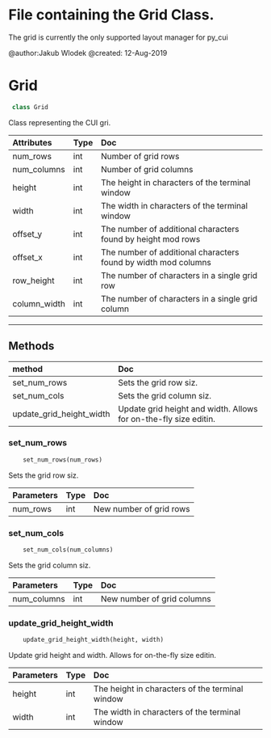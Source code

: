 # File containing the Grid Class.


The grid is currently the only supported layout manager for py_cui

@author:Jakub Wlodek
@created: 12-Aug-2019


# Grid 

``` python 
 class Grid 
```

Class representing the CUI gri.

| Attributes    | Type             | Doc             |
|:-------|:-----------------|:----------------|
|     num_rows | int |         Number of grid rows | 
|     num_columns | int |         Number of grid columns | 
|     height | int |         The height in characters of the terminal window | 
|     width | int |         The width in characters of the terminal window | 
|     offset_y | int |         The number of additional characters found by height mod rows | 
|     offset_x | int |         The number of additional characters found by width mod columns | 
|     row_height | int |         The number of characters in a single grid row | 
|     column_width | int |         The number of characters in a single grid column     | 


--------- 

## Methods 

 
| method    | Doc             |
|:-------|:----------------|
| set_num_rows | Sets the grid row siz. | 
| set_num_cols | Sets the grid column siz. | 
| update_grid_height_width | Update grid height and width. Allows for on-the-fly size editin. | 
 
 

### set_num_rows

``` python 
    set_num_rows(num_rows) 
```


Sets the grid row siz.



| Parameters    | Type             | Doc             |
|:-------|:-----------------|:----------------|
|         num_rows | int |             New number of grid rows | 


### set_num_cols

``` python 
    set_num_cols(num_columns) 
```


Sets the grid column siz.



| Parameters    | Type             | Doc             |
|:-------|:-----------------|:----------------|
|         num_columns | int |             New number of grid columns         | 


### update_grid_height_width

``` python 
    update_grid_height_width(height, width) 
```


Update grid height and width. Allows for on-the-fly size editin.



| Parameters    | Type             | Doc             |
|:-------|:-----------------|:----------------|
|         height | int |             The height in characters of the terminal window | 
|         width | int |             The width in characters of the terminal window | 
